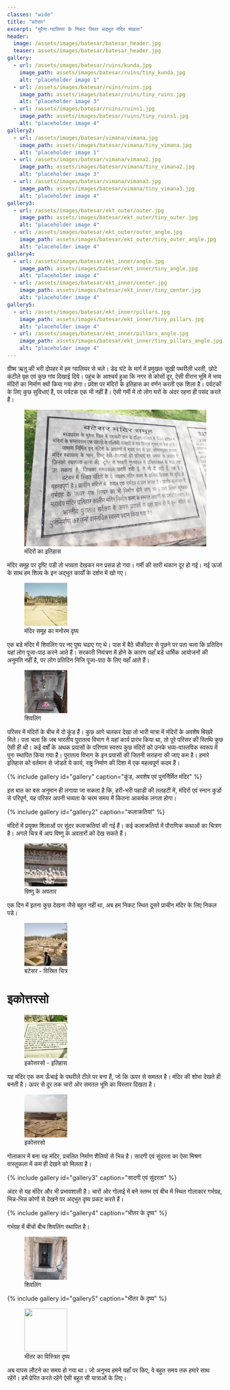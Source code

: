 ```yaml
---
classes: "wide"
title: "बटेसर"
excerpt: "मुरैना-ग्वालियर के निकट स्थित अद्भुत मंदिर श्रंखला"
header:
  image: /assets/images/batesar/batesar_header.jpg
  teaser: assets/images/batesar/batesar_header.jpg
gallery:
  - url: /assets/images/batesar/ruins/kunda.jpg
    image_path: assets/images/batesar/ruins/tiny_kunda.jpg
    alt: "placeholder image 1"
  - url: /assets/images/batesar/ruins/ruins.jpg
    image_path: assets/images/batesar/ruins/tiny_ruins.jpg
    alt: "placeholder image 3"
  - url: /assets/images/batesar/ruins/ruins1.jpg
    image_path: assets/images/batesar/ruins/tiny_ruins1.jpg
    alt: "placeholder image 4"
gallery2:
  - url: /assets/images/batesar/vimana/vimana.jpg
    image_path: assets/images/batesar/vimana/tiny_vimana.jpg
    alt: "placeholder image 1"
  - url: /assets/images/batesar/vimana/vimana2.jpg
    image_path: assets/images/batesar/vimana/tiny_vimana2.jpg
    alt: "placeholder image 3"
  - url: /assets/images/batesar/vimana/vimana3.jpg
    image_path: assets/images/batesar/vimana/tiny_vimana3.jpg
    alt: "placeholder image 4"
gallery3:
  - url: /assets/images/batesar/ekt_outer/outer.jpg
    image_path: assets/images/batesar/ekt_outer/tiny_outer.jpg
    alt: "placeholder image 4"
  - url: /assets/images/batesar/ekt_outer/outer_angle.jpg
    image_path: assets/images/batesar/ekt_outer/tiny_outer_angle.jpg
    alt: "placeholder image 4"
gallery4:
  - url: /assets/images/batesar/ekt_inner/angle.jpg
    image_path: assets/images/batesar/ekt_inner/tiny_angle.jpg
    alt: "placeholder image 4"
  - url: /assets/images/batesar/ekt_inner/center.jpg
    image_path: assets/images/batesar/ekt_inner/tiny_center.jpg
    alt: "placeholder image 4"
gallery5:
  - url: /assets/images/batesar/ekt_inner/pillars.jpg
    image_path: assets/images/batesar/ekt_inner/tiny_pillars.jpg
    alt: "placeholder image 4"
  - url: /assets/images/batesar/ekt_inner/pillars_angle.jpg
    image_path: assets/images/batesar/ekt_inner/tiny_pillars_angle.jpg
    alt: "placeholder image 4"
---
```


ग्रीष्म ऋतु की भरी दोपहर में हम ग्वालियर से चले। डेढ घंटे के मार्ग में प्रमुखतः सूखी पथरीली धरती, छोटे कंटीले वृक्ष एवं कुछ गांव दिखाई दिये। पहुंच के आश्चर्य हुआ कि नगर से कोसों दूर, ऐसी वीरान भूमि में भव्य मंदिरों का निर्माण क्यों किया गया होगा।
प्रवेश पर मंदिरों के इतिहास का वर्णन करती एक शिला है। पर्यटकों के लिए कुछ सुविधाएं हैं, पर पर्यटक एक भी नहीं हैं। ऐसी गर्मी में तो लोग घरों के अंदर रहना ही पसंद करते हैं।

<figure class="align-center">
  <a href="/assets/images/batesar/about_batesar.jpg">
  <img src="/assets/images/batesar/about_batesar.jpg" alt="">
  </a>
  <figcaption>मंदिरों का इतिहास</figcaption>
</figure> 

मंदिर समूह पर दृष्टि पडी तो भव्यता देखकर मन प्रसन्न हो गया। गर्मी की सारी थकान दूर हो गई। नई ऊर्जा के साथ हम शिल्प के इन अद्भुत कार्यों के दर्शन में खो गए।

<figure class="align-center">
  <a href="/assets/images/batesar/art.jpg">
  <img src="/assets/images/batesar/art.jpg" alt="" width="100" height="100" style="object-fit: cover">
  </a>
  <figcaption>मंदिर समूह का मनोरम दृष्य</figcaption>
</figure>

एक बडे मंदिर में शिवलिंग पर नए पुष्प चढाए गए थे। पास में बैठे चौकीदार से पूछने पर पता चला कि प्रतिदिन यहां लोग पूजा-पाठ करने आते हैं। सरकारी नियंत्रण में होने के कारण यहाँ बडें धार्मिक आयोजनों की अनुमति नहीं है, पर लोग प्रतिदिन निजि पूजा-पाठ के लिए यहाँ आते हैं। 

<figure class="align-center">
  <a href="/assets/images/batesar/linga.jpg">
  <img src="/assets/images/batesar/linga.jpg" alt="" width="100" height="100" style="object-fit: cover">
  </a>
  <figcaption>शिवलिंग</figcaption>
</figure> 

परिसर में मंदिरों के बीच में दो कुंड हैं। कुछ आगे चलकर देखा तो भारी मात्रा में मंदिरों के अवशेष बिखरेे मिले। पता चला कि जब भारतीय पुरातत्व विभाग ने यहां कार्य प्रारंभ किया था, तो पूरे परिसर की स्तिथि कुछ ऐसी ही थी। कई वर्षों के अथक प्रयासों के परिणाम स्वरुप कुछ मंदिरों को उनके भव्य-वास्तविक स्वरूप में पुनः स्थापित किया गया है। पुरातत्व विभाग के इन प्रयासों की जितनी सराहना की जाए कम है। हमारे इतिहास को वर्तमान से जोडते ये कार्य, राष्ट्र निर्माण की दिशा में एक महत्वपूर्ण कदम हैं। 

{% include gallery id="gallery" caption="कुंड, अवशेष एवं पुनर्निर्मित मंदिर" %}

इस बात का बस अनुमान ही लगाया जा सकता है कि, हरी-भरी पहाडी की तलहटी में, मंदिरों एवं स्नान कुडों से परिपूर्ण, यह परिसर अपनी भव्यता के चरम समय में कितना आकर्षक लगता होगा।

{% include gallery id="gallery2" caption="कलाक्रतियां" %}

मंदिरों में प्रयुक्त शिलाओं पर सुंदर कलाक्रतियां की गई हैं। कई कलाक्रतियों में पौराणिक कथाओं का चित्रण है। अगले चित्र में आप विष्णु के अवतारों को देख सकते हैं।

<figure class="align-center">
  <a href="/assets/images/batesar/avatar.jpg">
  <img src="/assets/images/batesar/avatar.jpg" alt="" width="100" height="100" style="object-fit: cover">
  </a>
  <figcaption>विष्णु के अवतार</figcaption>
</figure> 

एक दिन में इतना कुछ देखना जैसे बहुत नहीं था, अब हम निकट स्थित दूसरे प्राचीन मंदिर के लिए निकल पडे। 

<figure class="align-center">
  <a href="/assets/images/batesar/full_batesar.jpg">
  <img src="/assets/images/batesar/full_batesar.jpg" alt="" width="100" height="100" style="object-fit: cover">
  </a>
  <figcaption>बटेसर - विस्रित चित्र</figcaption>
</figure> 

# इकोत्तरसो

<figure class="align-center">
  <a href="/assets/images/batesar/about_ekottarso.jpg">
  <img src="/assets/images/batesar/about_ekottarso.jpg" alt="" width="100" height="100" style="object-fit: cover">
  </a>
  <figcaption>इकोत्तरसो - इतिहास </figcaption>
</figure> 

यह मंदिर एक कम ऊँचाई के पथरीले टीले पर बना हैं, जो कि ऊपर से समतल है। मंदिर की शोभा देखते ही बनती है। ऊपर से दूर तक चारों ओर समतल भूमि का विस्तार दिखता है। 

<figure class="align-center">
  <a href="/assets/images/batesar/full_ekottarso.jpg">
  <img src="/assets/images/batesar/full_ekottarso.jpg" alt="" width="100" height="100" style="object-fit: cover">
  </a>
  <figcaption>इकोत्तरसो</figcaption>
</figure> 

गोलाकार में बना यह मंदिर, प्रचलित निर्माण शैलियों से भिन्न है। सादगी एवं सुंदरता का ऐसा मिश्रण वास्तुकला में कम ही देखने को मिलता है।

{% include gallery id="gallery3" caption="सादगी एवं सुंदरता" %}

अंदर से यह मंदिर और भी प्रभावशाली है। चारों ओर गोलाई में बने स्तम्भ एवं बीच में स्थित गोलाकार गर्भग्रह, भिन्न-भिन्न कोणों से देखने पर अद्भुत दृष्य प्रकट करते हैं।

{% include gallery id="gallery4" caption="भीतर के दृष्य" %}

गर्भग्रह में बीचों बीच शिवलिंग स्थापित है।

<figure class="align-center">
  <a href="/assets/images/batesar/ekt_linga.jpg">
  <img src="/assets/images/batesar/ekt_linga.jpg" alt="" width="100" height="100" style="object-fit: cover">
  </a>
  <figcaption>शिवलिंग</figcaption>
</figure> 

{% include gallery id="gallery5" caption="भीतर के दृष्य" %}

<figure class="align-center">
  <a href="/assets/images/batesar/pano_ekt_inner.jpg">
  <img src="/assets/images/batesar/pano_ekt_inner.jpg" alt="" width="100" height="100" style="object-fit: cover">
  </a>
  <figcaption>भीतर का विस्त्रित दृष्य</figcaption>
</figure> 

अब वापस लौटने का समय हो गया था। जो अनुभव हमने यहाँ पर किए, वे बहुत समय तक हमारे साथ रहेंगें। हमें प्रेरित करते रहेंगे ऐसी बहुत सी यात्राओं के लिए।



